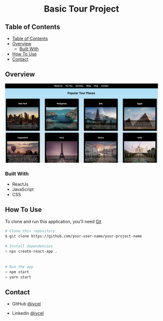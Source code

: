 <!-- Please update value in the {}  -->

<h1 align="center">Basic Tour Project</h1>


<!-- <div align="center">
  <h3>
    <a href="https://{your-demo-link.your-domain}">
      Demo
    </a>
     | 
    <a href="https://{your-url-to-the-solution}">
      Project
    </a>
 
  </h3>
</div> -->

<!-- TABLE OF CONTENTS -->

## Table of Contents

- [Table of Contents](#table-of-contents)
- [Overview](#overview)
  - [Built With](#built-with)
- [How To Use](#how-to-use)
- [Contact](#contact)

<!-- OVERVIEW -->

## Overview

![screenshot](https://github.com/iycel/react-tour-projects/blob/master/src/assets/Screen%20Shot%2014.12.2021%20at%2021.18.png)


### Built With

<!-- This section should list any major frameworks that you built your project using. Here are a few examples.-->

- ReactJs
- JavaScript
- CSS


## How To Use

<!-- This is an example, please update according to your application -->

To clone and run this application, you'll need [Git](https://git-scm.com) 
```bash
# Clone this repository
$ git clone https://github.com/your-user-name/your-project-name

# Install dependencies
> npx create-react-app .


# Run the app
> npm start
> yarn start
```

## Contact


- GitHub [@iycel](https://github.com/iycel)

- Linkedin [@iycel](www.linkedin.com/in/iycel)
